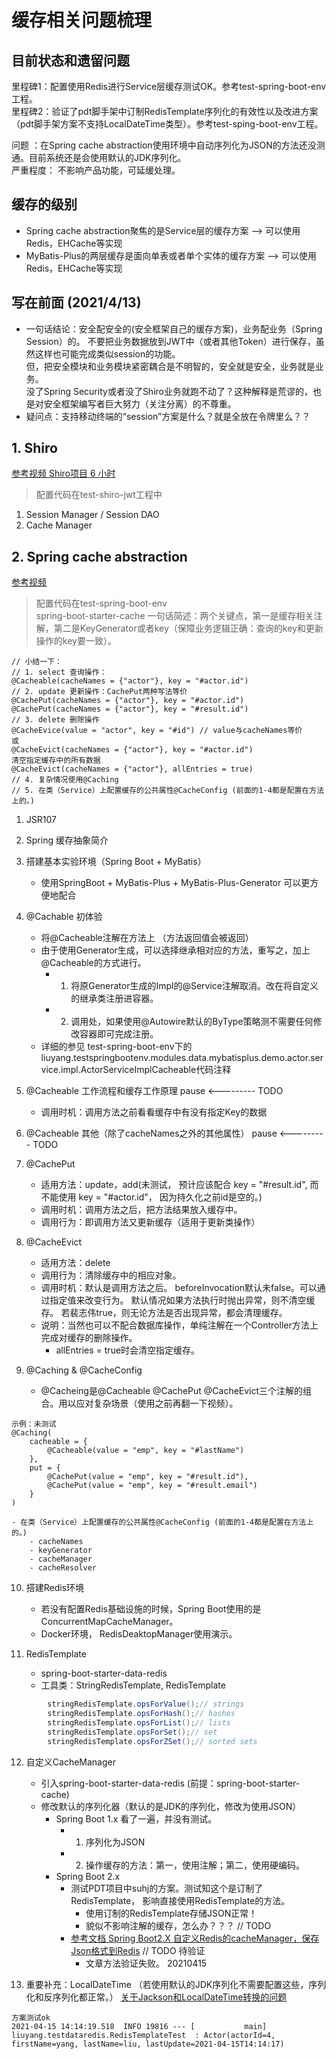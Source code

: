 # 缓存相关问题梳理

## 目前状态和遗留问题
里程碑1：配置使用Redis进行Service层缓存测试OK。参考test-spring-boot-env工程。  
里程碑2：验证了pdt脚手架中订制RedisTemplate序列化的有效性以及改进方案（pdt脚手架方案不支持LocalDateTime类型）。参考test-sping-boot-env工程。  

问题    ：在Spring cache abstraction使用环境中自动序列化为JSON的方法还没测通。目前系统还是会使用默认的JDK序列化。  
严重程度： 不影响产品功能，可延缓处理。


## 缓存的级别 
- Spring cache abstraction聚焦的是Service层的缓存方案   --> 可以使用Redis，EHCache等实现
- MyBatis-Plus的两层缓存是面向单表或者单个实体的缓存方案  --> 可以使用Redis，EHCache等实现


## 写在前面 (2021/4/13)
- 一句话结论：安全配安全的(安全框架自己的缓存方案)，业务配业务（Spring Session）的。
不要把业务数据放到JWT中（或者其他Token）进行保存，虽然这样也可能完成类似session的功能。  
但，把安全模块和业务模块紧密耦合是不明智的，安全就是安全，业务就是业务。  
没了Spring Security或者没了Shiro业务就跑不动了？这种解释是荒谬的，也是对安全框架编写者巨大努力（关注分离）的不尊重。
- 疑问点：支持移动终端的“session”方案是什么？就是全放在令牌里么？？


## 1. Shiro 
[参考视频 Shiro项目 6 小时](https://www.bilibili.com/video/BV1QJ411S7c4?from=search&seid=3249851984114997287)
>配置代码在test-shiro-jwt工程中
1. Session Manager / Session DAO
3. Cache Manager


## 2. Spring cache abstraction
[参考视频](https://www.bilibili.com/video/av23284778)  
>配置代码在test-spring-boot-env  
>spring-boot-starter-cache
>一句话简述：两个关键点，第一是缓存相关注解，第二是KeyGenerator或者key（保障业务逻辑正确：查询的key和更新操作的key要一致）。
```
// 小结一下：
// 1. select 查询操作：
@Cacheable(cacheNames = {"actor"}, key = "#actor.id")
// 2. update 更新操作：CachePut两种写法等价
@CachePut(cacheNames = {"actor"}, key = "#actor.id")
@CachePut(cacheNames = {"actor"}, key = "#result.id")
// 3. delete 删除操作
@CacheEvice(value = "actor", key = "#id") // value与cacheNames等价
或
@CacheEvict(cacheNames = {"actor"}, key = "#actor.id")
清空指定缓存中的所有数据
@CacheEvict(cacheNames = {"actor"}, allEntries = true)
// 4. 复杂情况使用@Caching
// 5. 在类（Service）上配置缓存的公共属性@CacheConfig (前面的1-4都是配置在方法上的。)
``` 
01. JSR107

02. Spring 缓存抽象简介

03. 搭建基本实验环境（Spring Boot + MyBatis）
    - 使用SpringBoot + MyBatis-Plus + MyBatis-Plus-Generator 可以更方便地配合

04. @Cachable 初体验
    - 将@Cacheable注解在方法上 （方法返回值会被返回）
    - 由于使用Generator生成，可以选择继承相对应的方法，重写之，加上@Cacheable的方式进行。
        - 1. 将原Generator生成的Impl的@Service注解取消。改在将自定义的继承类注册进容器。
        - 2. 调用处，如果使用@Autowire默认的ByType策略测不需要任何修改容器即可完成注册。
    - 详细的参见 test-spring-boot-env下的liuyang.testspringbootenv.modules.data.mybatisplus.demo.actor.service.impl.ActorServiceImplCacheable代码注释

05. @Cacheable 工作流程和缓存工作原理 pause <--------- TODO
    - 调用时机：调用方法之前看看缓存中有没有指定Key的数据

06. @Cacheable 其他（除了cacheNames之外的其他属性） pause <--------- TODO

07. @CachePut
    - 适用方法：update，add(未测试， 预计应该配合 key = "#result.id", 而不能使用 key = "#actor.id"， 因为持久化之前id是空的。)
    - 调用时机：调用方法之后，把方法结果放入缓存中。
    - 调用行为：即调用方法又更新缓存（适用于更新类操作）

08. @CacheEvict
    - 适用方法：delete
    - 调用行为：清除缓存中的相应对象。
    - 调用时机：默认是调用方法之后。
        beforeInvocation默认未false。可以通过指定值来改变行为。
        默认情况如果方法执行时抛出异常，则不清空缓存。
        若裴志伟true，则无论方法是否出现异常，都会清理缓存。
    - 说明：当然也可以不配合数据库操作，单纯注解在一个Controller方法上完成对缓存的删除操作。
        - allEntries = true时会清空指定缓存。

09. @Caching & @CacheConfig
    - @Cacheing是@Cacheable @CachePut @CacheEvict三个注解的组合。用以应对复杂场景（使用之前再翻一下视频）。
```
示例：未测试
@Caching(
    cacheable = {
        @Cacheable(value = "emp", key = "#lastName")
    },
    put = {
        @CachePut(value = "emp", key = "#result.id"),
        @CachePut(value = "emp", key = "#result.email")
    }
)
```
    - 在类（Service）上配置缓存的公共属性@CacheConfig (前面的1-4都是配置在方法上的。)
        - cacheNames
        - keyGenerator
        - cacheManager
        - cacheResolver

10. 搭建Redis环境 
    - 若没有配置Redis基础设施的时候，Spring Boot使用的是ConcurrentMapCacheManager。
    - Docker环境， RedisDeaktopManager使用演示。

11. RedisTemplate 
    - spring-boot-starter-data-redis
    - 工具类：StringRedisTemplate, RedisTemplate
```java
        stringRedisTemplate.opsForValue();// strings
        stringRedisTemplate.opsForHash();// hashes
        stringRedisTemplate.opsForList();// lists
        stringRedisTemplate.opsForSet();// set
        stringRedisTemplate.opsForZSet();// sorted sets
```

12. 自定义CacheManager 
    - 引入spring-boot-starter-data-redis (前提：spring-boot-starter-cache)
    - 修改默认的序列化器（默认的是JDK的序列化，修改为使用JSON）
        - Spring Boot 1.x 看了一遍，并没有测试。
            - 1. 序列化为JSON
            - 2. 操作缓存的方法：第一，使用注解；第二，使用硬编码。
        - Spring Boot 2.x 
            - 测试PDT项目中suhj的方案。测试知这个是订制了RedisTemplate， 影响直接使用RedisTemplate的方法。
                - 使用订制的RedisTemplate存储JSON正常！
                - 貌似不影响注解的缓存，怎么办？？？ // TODO
            - [参考文档 Spring Boot2.X 自定义Redis的cacheManager，保存Json格式到Redis](https://www.pianshen.com/article/531127825/) // TODO 待验证
                - 文章方法验证失败。 20210415

99. 重要补充：LocalDateTime （若使用默认的JDK序列化不需要配置这些，序列化和反序列化都正常。）
[关于Jackson和LocalDateTime转换的问题](https://www.cnblogs.com/yzeng/p/11522411.html) 
```shell
方案测试ok
2021-04-15 14:14:19.518  INFO 19816 --- [           main] liuyang.testdataredis.RedisTemplateTest  : Actor(actorId=4, firstName=yang, lastName=liu, lastUpdate=2021-04-15T14:14:17)
```
